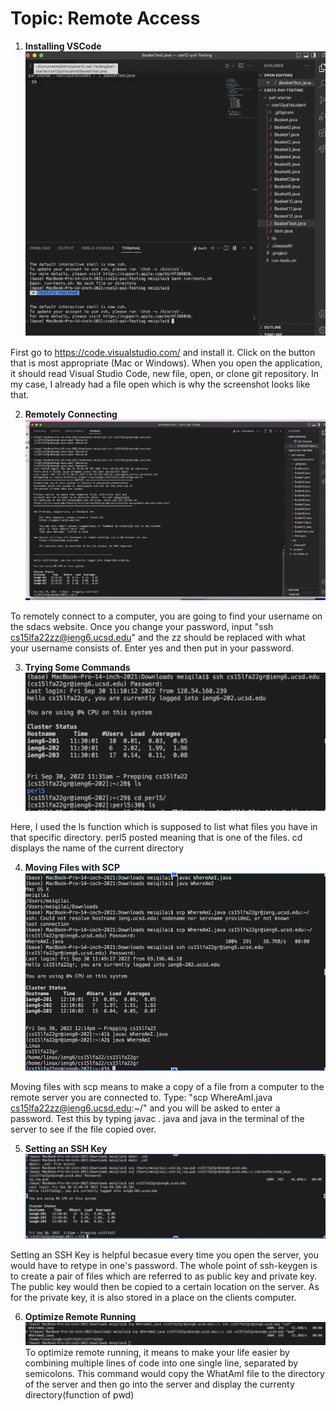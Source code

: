 # Topic: Remote Access

1) **Installing VSCode**
![image class](1.png)

First go to https://code.visualstudio.com/ and install it. Click on the button that is most appropriate (Mac or Windows).  When you open the application, it should read Visual Studio Code, new file, open, or clone git repository. In my case, I already had a file open which is why the screenshot looks like that. 

2) **Remotely Connecting**
![image class](2.png)

To remotely connect to a computer, you are going to find your username on the sdacs website. Once you change your password, input "ssh cs15lfa22zz@ieng6.ucsd.edu" and the zz should be replaced with what your username consists of. Enter yes and then put in your password. 

3) **Trying Some Commands**
![image](3.png)

Here, I used the ls function which is supposed to list what files you have in that specific directory. perl5 posted meaning that is one of the files. cd displays the name of the current directory

4) **Moving Files with SCP**
![image class](4.png)

Moving files with scp means to make a copy of a file from a computer to the remote server you are connected to. Type: "scp WhereAmI.java cs15lfa22zz@ieng6.ucsd.edu:~/" and you will be asked to enter a password. Test this by typing javac <file name>. java and java <file name> in the terminal of the server to see if the file copied over.

5) **Setting an SSH Key**
![image class](5.png)

Setting an SSH Key is helpful becasue every time you open the server, you would have to retype in one's password. The whole point of ssh-keygen is to create a pair of files which are referred to as public key and private key. The public key would then be copied to a certain location on the server. As for the private key, it is also stored in a place on the clients computer. 

6) **Optimize Remote Running**
![image class](6.png)
To optimize remote running, it means to make your life easier by combining multiple lines of code into one single line, separated by semicolons. This command would copy the WhatAmI file to the directory of the server and then go into the server and display the currenty directory(function of pwd)

